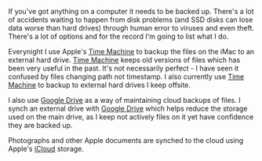 If you've got anything on a computer it needs to be backed up.
There's a lot of accidents waiting to happen from disk problems
(and SSD disks can lose data worse than hard drives) through
human error to viruses and even theft. There's a lot of options
and for the record I'm going to list what I do.

Everynight I use Apple's [Time Machine](https://support.apple.com/en-us/HT201250)
to backup the files on the iMac to an external hard drive.
[Time Machine](https://support.apple.com/en-us/HT201250) keeps old versions of files which has been
very useful in the past. It's not necessarily perfect - I have
seen it confused by files changing path not timestamp. I also
currently use [Time Machine](https://support.apple.com/en-us/HT201250) to backup to external hard drives
I keep offsite.

I also use [Google Drive](https://www.google.com/drive/)
as a way of maintaining cloud backups of files.
I synch an external drive with [Google Drive](https://www.google.com/drive/) which helps
reduce the storage used on the main drive, as I keep
not actively files on it yet have confidence they are
backed up.

Photographs and other Apple documents are synched to the cloud
using Apple's [iCloud](https://support.apple.com/en-gb/HT207428) storage.
